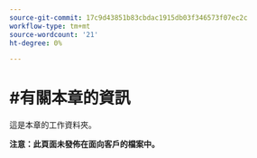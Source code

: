 ```yaml
---
source-git-commit: 17c9d43851b83cbdac1915db03f346573f07ec2c
workflow-type: tm+mt
source-wordcount: '21'
ht-degree: 0%

---
```

# #有關本章的資訊

這是本章的工作資料夾。

**注意：此頁面未發佈在面向客戶的檔案中。**
